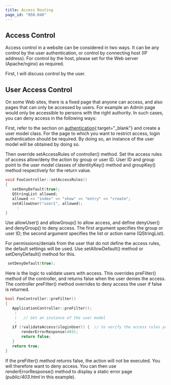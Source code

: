 ```yaml
---
title: Access Routing
page_id: "050.040"
---
```


## Access Control

Access control in a website can be considered in two ways. It can be any control by the user authentication, or control by connecting host (IP address). For control by the host, please set for the Web server (Apache/nginx) as required.

First, I will discuss control by the user.

## User Access Control

On some Web sites, there is a fixed page that anyone can access, and also pages that can only be accessed by users. For example an Admin page would only be accessible to persons with the right authority. In such cases, you can deny access in the following ways:

First, refer to the section on [authentication](/user-guide/en/helper-reference/authentication.html){:target="_blank"} and create a user model class.
For the page to which you want to restrict access, login authentication should be required. By doing so, an instance of the user model will be obtained by doing so.

Then override setAccessRules of controller() method. Set the access rules of access allow/deny the action by group or user ID. User ID and group point to the user model classes of identityKey() method and groupKey() method respectively for the return value.

```c++
void FooController::setAccessRules()
{
   setDenyDefault(true);
   QStringList allowed;
   allowed << "index" << "show" << "entry" << "create";
   setAllowUser("user1", allowed);
     :
}
```

Use allowUser() and allowGroup() to allow access, and define denyUser() and denyGroup() to deny access. The first argument specifies the group or user ID; the second argument specifies the list or action name (QStringList).

For permissions/denials from the user that do not define the access rules, the default settings will be used. Use setAllowDefault() method or setDenyDefault() method for this.

```c++
 setDenyDefault(true);
```
 
Here is the logic to validate users with access. This overrides preFilter() method of the controller, and returns false when the user denies the access. The controller preFilter() method overrides to deny access the user if false is returned.

```c++
bool FooController::preFilter()
{
   ApplicationController::preFilter();
    :
    :   // Get an instance of the user model
    :
   if (!validateAccess(&loginUser)) {  // to verify the access rules you have defined
       renderErrorResponse(403);
       return false;
   }
   return true;
}
```

If the preFilter() method returns false, the action will not be executed. You will therefore want to deny access. You can then use renderErrorResponse() method to display a static error page (*public/403.html* in this example).